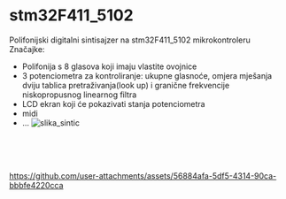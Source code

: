 # stm32F411_5102
 Polifonijski digitalni sintisajzer na stm32F411_5102 mikrokontroleru <br/>
 Značajke:
 * Polifonija s 8 glasova koji imaju vlastite ovojnice
 * 3 potenciometra za kontroliranje: ukupne glasnoće, omjera mješanja dviju tablica pretraživanja(look up) i granične frekvencije niskopropusnog linearnog filtra
 * LCD ekran koji će pokazivati stanja potenciometra
 * midi
 * ...
![slika_sintic](https://github.com/user-attachments/assets/70538e2f-80b0-4b2f-93c7-5275630b5a62)
<br/>
<br/>
<br/>

https://github.com/user-attachments/assets/56884afa-5df5-4314-90ca-bbbfe4220cca

